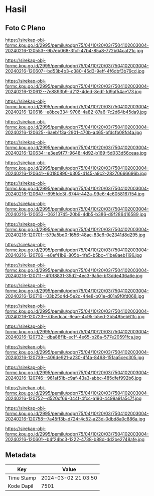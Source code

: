 # Hasil

## Foto C Plano

https://sirekap-obj-formc.kpu.go.id/2995/pemilu/pdpr/75/04/10/20/03/7504102003004-20240216-120553--9b7eb068-3fcf-47b4-85a8-772b04caf21c.jpg

https://sirekap-obj-formc.kpu.go.id/2995/pemilu/pdpr/75/04/10/20/03/7504102003004-20240216-120607--bd53b4b3-c380-45d3-9eff-4f6dbf3b79cd.jpg

https://sirekap-obj-formc.kpu.go.id/2995/pemilu/pdpr/75/04/10/20/03/7504102003004-20240216-120612--7e8893b9-d212-4ded-8edf-fd9af54ae173.jpg

https://sirekap-obj-formc.kpu.go.id/2995/pemilu/pdpr/75/04/10/20/03/7504102003004-20240216-120616--e8bce334-9706-4a82-87a6-7c2d64b45da9.jpg

https://sirekap-obj-formc.kpu.go.id/2995/pemilu/pdpr/75/04/10/20/03/7504102003004-20240216-120625--6aeb1f3a-2901-470b-a465-bfdcfb08fd4a.jpg

https://sirekap-obj-formc.kpu.go.id/2995/pemilu/pdpr/75/04/10/20/03/7504102003004-20240216-120634--e3ee9f77-9648-4d92-b169-5d033d56ceaa.jpg

https://sirekap-obj-formc.kpu.go.id/2995/pemilu/pdpr/75/04/10/20/03/7504102003004-20240216-120641--60180890-b305-4145-a9c2-28270666696b.jpg

https://sirekap-obj-formc.kpu.go.id/2995/pemilu/pdpr/75/04/10/20/03/7504102003004-20240216-120647--695fdc3f-6744-442a-99e6-4c6058167f54.jpg

https://sirekap-obj-formc.kpu.go.id/2995/pemilu/pdpr/75/04/10/20/03/7504102003004-20240216-120653--06213745-20b9-4db5-b386-d9f286416589.jpg

https://sirekap-obj-formc.kpu.go.id/2995/pemilu/pdpr/75/04/10/20/03/7504102003004-20240216-120701--579a5bd0-1656-48ac-83c6-0e2341d8d295.jpg

https://sirekap-obj-formc.kpu.go.id/2995/pemilu/pdpr/75/04/10/20/03/7504102003004-20240216-120706--e0ef41b9-805b-4fe5-b5bc-41be8aeb1196.jpg

https://sirekap-obj-formc.kpu.go.id/2995/pemilu/pdpr/75/04/10/20/03/7504102003004-20240216-120711--4f0f8831-35d2-4ec3-9a5e-bf3dde436a6e.jpg

https://sirekap-obj-formc.kpu.go.id/2995/pemilu/pdpr/75/04/10/20/03/7504102003004-20240216-120716--03b25d4d-5e2d-44e8-b01e-d01a9f0fd068.jpg

https://sirekap-obj-formc.kpu.go.id/2995/pemilu/pdpr/75/04/10/20/03/7504102003004-20240216-120723--7d5edcac-6eae-4c95-b5ed-2b5495eb61fc.jpg

https://sirekap-obj-formc.kpu.go.id/2995/pemilu/pdpr/75/04/10/20/03/7504102003004-20240216-120732--dba88f1b-ec1f-4e65-b28a-577e20591fca.jpg

https://sirekap-obj-formc.kpu.go.id/2995/pemilu/pdpr/75/04/10/20/03/7504102003004-20240216-120739--406de921-a230-4f4a-8468-151aa5cec305.jpg

https://sirekap-obj-formc.kpu.go.id/2995/pemilu/pdpr/75/04/10/20/03/7504102003004-20240216-120746--961af51b-c9af-43a3-abbc-485dfef992b6.jpg

https://sirekap-obj-formc.kpu.go.id/2995/pemilu/pdpr/75/04/10/20/03/7504102003004-20240216-120752--d520cf66-044f-4fcc-a190-4499a91a5c7f.jpg

https://sirekap-obj-formc.kpu.go.id/2995/pemilu/pdpr/75/04/10/20/03/7504102003004-20240216-120758--7a45ff3b-d724-4c52-a23d-0dbd8a0c886a.jpg

https://sirekap-obj-formc.kpu.go.id/2995/pemilu/pdpr/75/04/10/20/03/7504102003004-20240216-120601--b4f24bc3-1222-4738-b88d-dd2be2748afe.jpg


## Metadata

| Key        | Value               |
| ---------- | ------------------- |
| Time Stamp | 2024-03-02 21:03:50 |
| Kode Dapil | 7501                |



